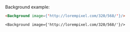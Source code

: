Background example:
```html
<Background image={'http://lorempixel.com/320/568/'}/>
```
```example
<Background image={'http://lorempixel.com/320/568/'}/>
```
